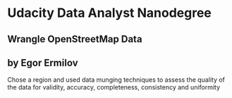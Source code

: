 # Udacity Data Analyst Nanodegree
## Wrangle OpenStreetMap Data
## by Egor Ermilov

Chose a region and used data munging techniques to assess the quality of the data for validity, accuracy, completeness, consistency and uniformity

